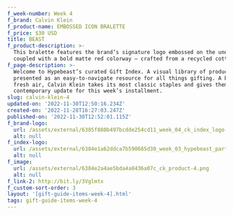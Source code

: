 ```yaml
---
f_week-number: Week 4
f_brand: Calvin Klein
f_product-name: EMBOSSED ICON BRALETTE
f_price: $30 USD
title: BEAST
f_product-description: >-
  This bralette features the brand’s signature logo embossed on the underband
  coupled with a bold matte red colorway – crafted from a recycled cotton blend.
f_page-description: >-
  Welcome to Hypebeast’s curated Gift Index. A visual library of products is
  presented as an easy-to-navigate resource for all things gifting. A breath of
  fresh air, Calvin Klein takes its most classic staples and gives them a
  contemporary update for this week’s installment.
slug: calvin-klein-4
updated-on: '2022-11-30T12:50:16.234Z'
created-on: '2022-11-28T16:27:03.247Z'
published-on: '2022-11-30T12:52:01.115Z'
f_brand-logo:
  url: /assets/external/6385f880b497bcdde254cd11_week_04_ck_index_logo-white.png
  alt: null
f_index-logo:
  url: /assets/external/6384e1a62ddca7b590685d30_week_03_hypebeast_partner_logo.svg
  alt: null
f_image:
  url: /assets/external/6384e2a4ae5bda4a8436a07c_ck_product-4.png
  alt: null
f_link-2: http://bit.ly/3Vglmtx
f_custom-sort-order: 3
layout: '[gift-guide-items-week-4].html'
tags: gift-guide-items-week-4
---
```



